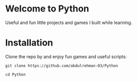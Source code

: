 # Welcome to Python

Useful and fun little projects and games I built while learning.


# Installation

 Clone the repo by and enjoy fun games and useful scripts:

`git clone https://github.com/abdulrehman-03/Python`

`cd Python`
